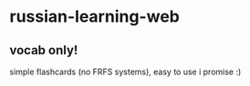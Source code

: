 # russian-learning-web

## vocab only!

simple flashcards (no FRFS systems), easy to use i promise :)


